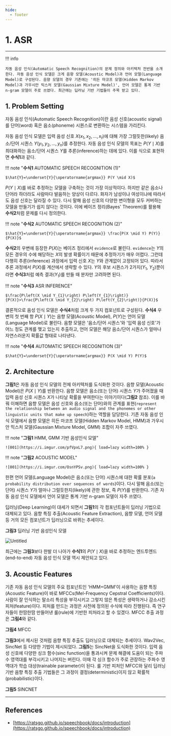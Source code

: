```yaml
---
hide:
  - footer
---
```


# 1. ASR

---

!!! info

    자동 음성 인식(Automatic Speech Recognition)의 문제 정의와 아키텍처 전반을 소개한다. 자동 음성 인식 모델은 크게 음향 모델(Acoustic Model)과 언어 모델(Language Model)로 구성된다. 음향 모델의 경우 기존에는 '히든 마코프 모델(Hidden Markov Model)과 가우시안 믹스처 모델(Gaussian Mixture Model)', 언어 모델은 통계 기반 n-gram 모델이 주로 쓰였다. 최근에는 딥러닝 기반 기법들이 주목 받고 있다.

## 1. Problem Setting

자동 음성 인식(Automatic Speech Recognition)이란 음성 신호(acoustic signal)를 단어(word) 혹은 음소(phoneme) 시퀀스로 변환하는 시스템을 가리킨다.

자동 음성 인식 모델은 입력 음성 신호 $X\left(x_{1}, x_{2}, \ldots, x_{t}\right)$에 대해 가장 그럴듯한(likely) 음소/단어 시퀀스 $Y\left(y_{1}, y_{2}, \ldots, y_{n}\right)$를 추정한다. 자동 음성 인식 모델의 목표는 $P(Y \mid X)$를 최대화하는 음소/단어 시퀀스 $Y$를 추론(inference)하는 데에 있다. 이를 식으로 표현하면 **수식1**과 같다.

!!! note "**수식1** AUTOMATIC SPEECH RECOGNITION (1)"

    $\hat{Y}=\underset{Y}{\operatorname{argmax}} P(Y \mid X)$

$P(Y \mid X)$를 바로 추정하는 모델을 구축하는 것이 가장 이상적이다. 하지만 같은 음소나 단어라 하더라도 사람마다 발음하는 양상이 다르다. 화자가 남성이냐 여성이냐에 따라서도 음성 신호는 달라질 수 있다. 다시 말해 음성 신호의 다양한 변이형을 모두 커버하는 모델을 만들기가 쉽지 않다는 것이다. 이에 베이즈 정리(Bayes' Theorem)를 활용해 **수식2**처럼 문제를 다시 정의한다.

!!! note "**수식2** AUTOMATIC SPEECH RECOGNITION (2)"

    $\hat{Y}=\underset{Y}{\operatorname{argmax}} \frac{P(X \mid Y) P(Y)}{P(X)}$

**수식2**의 우변에 등장한 $P(X)$는 베이즈 정리에서 `evidence`로 불린다. `evidence`는 $Y$의 모든 경우의 수에 해당하는 $X$의 발생 확률이기 때문에 추정하기가 매우 어렵다. 그런데 다행히 추론(inference) 과정에서 입력 신호 $X$는 $Y$와 관계없이 고정되어 있다. 따라서 추론 과정에서 $P(X)$를 계산에서 생략할 수 있다. $Y$의 후보 시퀀스가 2가지($Y_{1}$, $Y_{2}$)뿐이라면 **수식3**처럼 예측 결과($Y_{1}$)를 만들 때 분자만 고려하면 된다.

!!! note "**수식3** ASR INFERENCE"

    $\frac{P\left(X \mid Y_{1}\right) P\left(Y_{1}\right)}{P(X)}>\frac{P\left(X \mid Y_{2}\right) P\left(Y_{2}\right)}{P(X)}$

결론적으로 음성 인식 모델은 **수식4**처럼 크게 두 가지 컴포넌트로 구성된다. **수식4** 우변의 첫 번째 항 $P(X \mid Y)$는 음향 모델(Acoustic Model), $P(Y)$는 언어 모델(Language Model)로 불린다. 음향 모델은 '음소/단어 시퀀스'와 '입력 음성 신호'가 어느 정도 관계를 맺고 있는지 추출하고, 언어 모델은 해당 음소/단어 시퀀스가 얼마나 자연스러운지 확률값 형태로 나타낸다.

!!! note "**수식4** AUTOMATIC SPEECH RECOGNITION (3)"

    $\hat{Y}=\underset{Y}{\operatorname{argmax}} P(X \mid Y) P(Y)$

## 2. Architecture

**그림1**은 자동 음성 인식 모델의 전체 아키텍처를 도식화한 것이다. 음향 모델(Acoustic Model)은 $P(X \mid Y)$를 반환한다. 음향 모델은 음소(또는 단어) 시퀀스 $Y$가 주어졌을 때 입력 음성 신호 시퀀스 $X$가 나타날 확률을 부여한다는 이야기이다(**그림2** 참조). 이를 바꿔 이해하면 음향 모델은 음성 신호와 음소(또는 단어)와의 관계를 표현(`represent the relationship between an audio signal and the phonemes or other linguistic units that make up speech`)하는 역할을 담당한다. 기존 자동 음성 인식 모델에서 음향 모델은 히든 마코프 모델(Hidden Markov Model, HMM)과 가우시안 믹스처 모델(Gaussian Mixture Model, GMM) 조합이 자주 쓰였다.

!!! note "**그림1** HMM, GMM 기반 음성인식 모델"

    ![001](https://i.imgur.com/pfVpxL7.png){ load=lazy width=100% }

!!! note "**그림2** ACOUSTIC MODEL"

    ![001](https://i.imgur.com/OsnYPSv.png){ load=lazy width=100% }

한편 언어 모델(Language Model)은 음소(또는 단어) 시퀀스에 대한 확률 분포(`a probability distribution over sequences of words`)이다. 다시 말해 음소(또는 단어) 시퀀스 $Y$가 얼마나 그럴듯한지(likely)에 관한 정보, 즉 $P(Y)$를 반환한다. 기존 자동 음성 인식 모델에서 언어 모델은 통계 기반 n-gram 모델이 자주 쓰였다.

딥러닝(Deep Learning)이 대세가 되면서 **그림1**의 각 컴포넌트들이 딥러닝 기법으로 대체되고 있다. 음향 특징 추출(Acoustic Feature Extraction), 음향 모델, 언어 모델 등 거의 모든 컴포넌트가 딥러닝으로 바뀌는 추세이다.

**그림3** 딥러닝 기반 음성인식 모델

![Untitled](1%20ASR%20811a28adb1d04e87be7d35f22d296af3/Untitled%202.png)

최근에는 **그림3**보다 한발 더 나아가 **수식1**의 $P(Y \mid X)$을 바로 추정하는 엔드투엔드(end-to-end) 자동 음성 인식 모델 역시 제안되고 있다.

## 3. Acoustic Features

기존 자동 음성 인식 모델의 주요 컴포넌트인 'HMM+GMM'이 사용하는 음향 특징(Acoustic Feature)이 바로 MFCCs(Mel-Frequency Cepstral Coefficients)이다. 사람이 잘 인식하는 말소리 특성을 부각시키고 그렇지 않은 특성은 생략하거나 감소시킨 피처(feature)이다. 피처를 만드는 과정은 사전에 정의된 수식에 따라 진행된다. 즉 연구자들이 한땀한땀 만들어낸 룰(rule)에 기반한 피처라고 할 수 있겠다. MFCC 추출 과정은 **그림4**와 같다.

**그림4** MFCC

<!-- ![Untitled](1%20ASR%20811a28adb1d04e87be7d35f22d296af3/Untitled%203.png) -->

**그림3**에서 제시된 것처럼 음향 특징 추출도 딥러닝으로 대체되는 추세이다. Wav2Vec, SincNet 등 다양한 기법이 제시되었다. **그림5**는 SincNet을 도식화한 것이다. 입력 음성 신호에 다양한 싱크 함수(sinc function)을 통과시켜 문제 해결에 도움이 되는 주파수 영역대를 부각시키고 나머지는 버린다. 이때 각 싱크 함수가 주로 관장하는 주파수 영역대가 학습 대상(trainable parameter)이 된다. 룰 기반 피처인 MFCC와 달리 딥러닝 기반 음향 특징 추출 기법들은 그 과정이 결정(deterministic)이지 않고 확률적(probabilistic)이다.

**그림5** SINCNET

<!-- ![Untitled](1%20ASR%20811a28adb1d04e87be7d35f22d296af3/Untitled%204.png) -->

---

## References

- [https://ratsgo.github.io/speechbook/docs/introduction](https://ratsgo.github.io/speechbook/docs/introduction)
